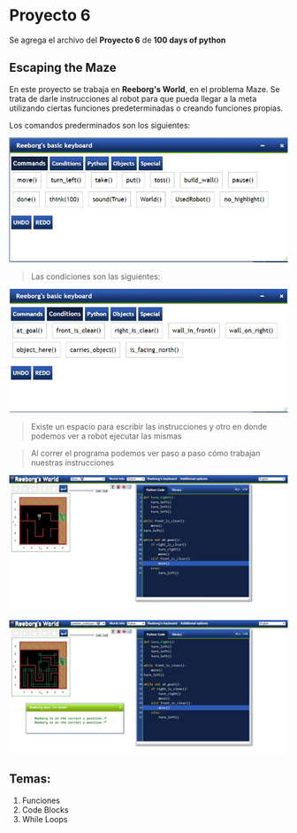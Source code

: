 # Proyecto 6
Se agrega el archivo del **Proyecto 6** de **100 days of python**

## Escaping the Maze

En este proyecto se trabaja en **Reeborg's World**, en el problema Maze. Se trata de darle instrucciones al robot para que pueda llegar a la meta utilizando ciertas funciones predeterminadas o creando funciones propias.

Los comandos prederminados son los siguientes:

![Comandos de Reeborg's World](/day_6/images/comandos.JPG)

> Las condiciones son las siguientes:

![Condiciones de Reeborg's World](/day_6/images/condiciones.JPG)

> Existe un espacio para escribir las instrucciones y otro en donde podemos ver a robot ejecutar las mismas 

> Al correr el programa podemos ver paso a paso cómo trabajan nuestras instrucciones

![Imagen de la página Reeborg's World - Maze](/day_6/images/reeborgs_world.JPG)

![Imagen de la página Reeborg's World al ejecutar el programa que escribimos](/day_6/images/run_reeborg.JPG)

## Temas:
1. Funciones
2. Code Blocks
3. While Loops